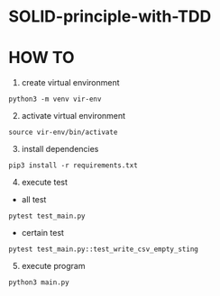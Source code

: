 # SOLID-principle-with-TDD

# HOW TO

1. create virtual environment
```
python3 -m venv vir-env
```

2. activate virtual environment
```
source vir-env/bin/activate
```

3. install dependencies
```
pip3 install -r requirements.txt
```

4. execute test
* all test
```
pytest test_main.py
```

* certain test
```
pytest test_main.py::test_write_csv_empty_sting
```

5. execute program
```
python3 main.py
```